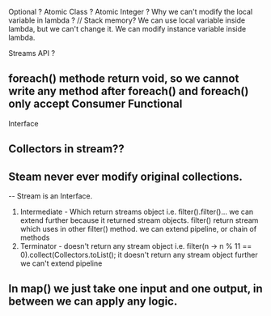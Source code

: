 Optional ?
Atomic Class ?
Atomic Integer ?
Why we can't modify the local variable in lambda ? // Stack memory?
We can use local variable inside lambda, but we can't change it. We can modify instance variable inside lambda.

Streams API ?
## foreach() methode return void, so we cannot write any method after foreach() and foreach() only accept Consumer Functional 
   Interface
   
## Collectors in stream??

## Steam never ever modify original collections.
-- Stream is an Interface.

1. Intermediate - Which return streams object i.e. filter().filter()...
   we can extend further because it returned stream objects. filter() return stream which uses in other filter() method.
   we can extend pipeline, or chain of methods
2. Terminator - doesn't return any stream object
   i.e. filter(n -> n % 11 == 0).collect(Collectors.toList();
   it doesn't return any stream object further 
   we can't extend pipeline

## In map() we just take one input and one output, in between we can apply any logic.